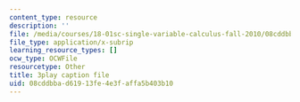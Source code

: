 ```yaml
---
content_type: resource
description: ''
file: /media/courses/18-01sc-single-variable-calculus-fall-2010/08cddbbad61913fe4e3faffa5b403b10_UBh66KVAJI.srt
file_type: application/x-subrip
learning_resource_types: []
ocw_type: OCWFile
resourcetype: Other
title: 3play caption file
uid: 08cddbba-d619-13fe-4e3f-affa5b403b10
---
```

